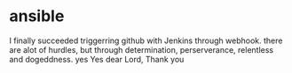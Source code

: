 # ansible
I finally succeeded triggerring github with Jenkins through webhook. there are alot of hurdles, but through determination, perserverance, relentless and dogeddness. yes
Yes dear Lord, Thank you
